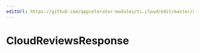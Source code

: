 ```yaml
---
editUrl: https://github.com/appcelerator-modules/ti.cloud/edit/master/apidoc/Reviews/Reviews.yml
---
```

# CloudReviewsResponse

<TypeHeader/>

<ApiDocs/>
